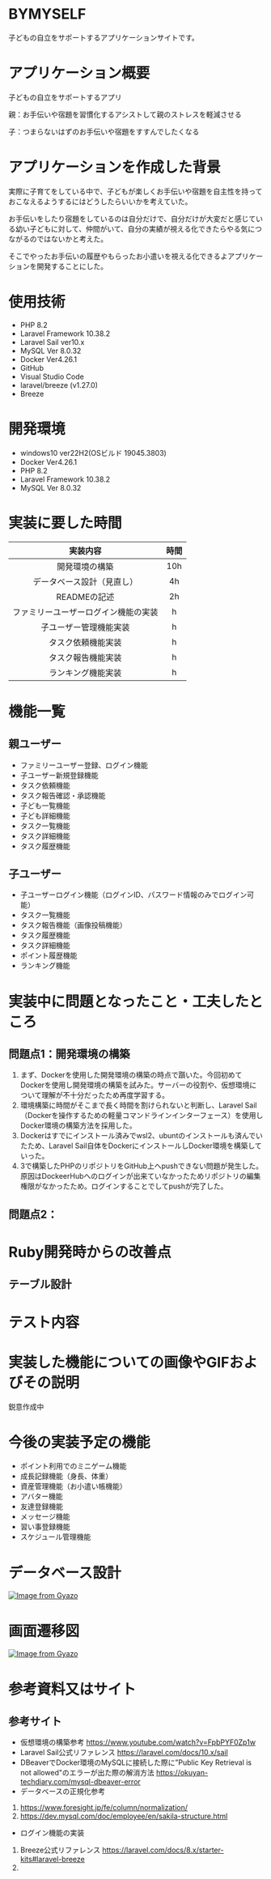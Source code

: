 # BYMYSELF
子どもの自立をサポートするアプリケーションサイトです。

# アプリケーション概要

子どもの自立をサポートするアプリ

親：お手伝いや宿題を習慣化するアシストして親のストレスを軽減させる

子：つまらないはずのお手伝いや宿題をすすんでしたくなる

# アプリケーションを作成した背景

実際に子育てをしている中で、子どもが楽しくお手伝いや宿題を自主性を持っておこなえるようするにはどうしたらいいかを考えていた。

お手伝いをしたり宿題をしているのは自分だけで、自分だけが大変だと感じている幼い子どもに対して、仲間がいて、自分の実績が視える化できたらやる気につながるのではないかと考えた。

そこでやったお手伝いの履歴やもらったお小遣いを視える化できるよアプリケーションを開発することにした。

# 使用技術
- PHP 8.2
- Laravel Framework 10.38.2
- Laravel Sail ver10.x
- MySQL Ver 8.0.32
- Docker Ver4.26.1
- GitHub
- Visual Studio Code
- laravel/breeze (v1.27.0)
- Breeze

# 開発環境
- windows10 ver22H2(OSビルド 19045.3803)
- Docker Ver4.26.1
- PHP 8.2
- Laravel Framework 10.38.2
- MySQL Ver 8.0.32

# 実装に要した時間
| 実装内容 | 時間 |
| :-----: | :----: |
| 開発環境の構築 | 10h |
| データベース設計（見直し）| 4h |
| READMEの記述 | 2h |
| ファミリーユーザーログイン機能の実装 | h |
| 子ユーザー管理機能実装 | h |
| タスク依頼機能実装 |  h |
| タスク報告機能実装 |  h |
| ランキング機能実装 |  h |


# 機能一覧
## 親ユーザー
- ファミリーユーザー登録、ログイン機能
- 子ユーザー新規登録機能
- タスク依頼機能
- タスク報告確認・承認機能
- 子ども一覧機能
- 子ども詳細機能
- タスク一覧機能
- タスク詳細機能
- タスク履歴機能

## 子ユーザー
- 子ユーザーログイン機能（ログインID、パスワード情報のみでログイン可能）
- タスク一覧機能
- タスク報告機能（画像投稿機能）
- タスク履歴機能
- タスク詳細機能
- ポイント履歴機能
- ランキング機能

# 実装中に問題となったこと・工夫したところ
## 問題点1：開発環境の構築
1. まず、Dockerを使用した開発環境の構築の時点で躓いた。今回初めてDockerを使用し開発環境の構築を試みた。サーバーの役割や、仮想環境について理解が不十分だったため再度学習する。
2. 環境構築に時間がそこまで長く時間を割けられないと判断し、Laravel Sail（Dockerを操作するための軽量コマンドラインインターフェース）を使用しDocker環境の構築方法を採用した。
3. Dockerはすでにインストール済みでwsl2、ubuntのインストールも済んでいたため、Laravel Sail自体をDockerにインストールしDocker環境を構築していった。
4. 3で構築したPHPのリポジトリをGitHub上へpushできない問題が発生した。原因はDockeerHubへのログインが出来ていなかったためリポジトリの編集権限がなかったため。ログインすることでしてpushが完了した。

## 問題点2：

# Ruby開発時からの改善点
## テーブル設計

# テスト内容


# 実装した機能についての画像やGIFおよびその説明

鋭意作成中

# 今後の実装予定の機能
- ポイント利用でのミニゲーム機能
- 成長記録機能（身長、体重）
- 資産管理機能（お小遣い帳機能）
- アバター機能
- 友達登録機能
- メッセージ機能
- 習い事登録機能
- スケジュール管理機能


# データベース設計

[![Image from Gyazo](https://i.gyazo.com/5453713697a89aedbfaac63cd4824c48.png)](https://gyazo.com/5453713697a89aedbfaac63cd4824c48)

# 画面遷移図

[![Image from Gyazo](https://i.gyazo.com/fe562f71d764b8f004d2cfdbc4625c77.png)](https://gyazo.com/fe562f71d764b8f004d2cfdbc4625c77)

# 参考資料又はサイト
## 参考サイト
- 仮想環境の構築参考
https://www.youtube.com/watch?v=FpbPYF0Zp1w
- Laravel Sail公式リファレンス
https://laravel.com/docs/10.x/sail
- DBeaverでDocker環境のMySQLに接続した際に”Public Key Retrieval is not allowed"のエラーが出た際の解消方法
https://okuyan-techdiary.com/mysql-dbeaver-error
- データベースの正規化参考
1. https://www.foresight.jp/fe/column/normalization/
2. https://dev.mysql.com/doc/employee/en/sakila-structure.html
- ログイン機能の実装
1. Breeze公式リファレンス
https://laravel.com/docs/8.x/starter-kits#laravel-breeze
2. 



